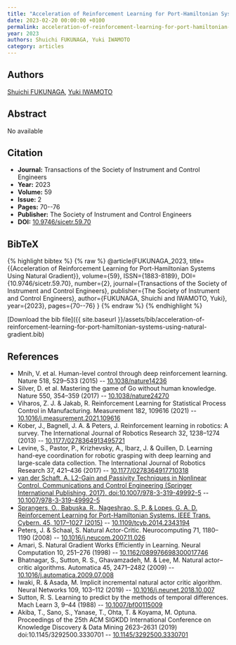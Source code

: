 ```yaml
---
title: "Acceleration of Reinforcement Learning for Port-Hamiltonian Systems Using Natural Gradient"
date: 2023-02-20 00:00:00 +0100
permalink: acceleration-of-reinforcement-learning-for-port-hamiltonian-systems-using-natural-gradient
year: 2023
authors: Shuichi FUKUNAGA, Yuki IWAMOTO
category: articles
---
```

 
## Authors
[Shuichi FUKUNAGA](authors/shuichi-fukunaga), [Yuki IWAMOTO](authors/yuki-iwamoto)
 
## Abstract
No  available
 
## Citation
- **Journal:** Transactions of the Society of Instrument and Control Engineers
- **Year:** 2023
- **Volume:** 59
- **Issue:** 2
- **Pages:** 70--76
- **Publisher:** The Society of Instrument and Control Engineers
- **DOI:** [10.9746/sicetr.59.70](https://doi.org/10.9746/sicetr.59.70)
 
## BibTeX
{% highlight bibtex %}
{% raw %}
@article{FUKUNAGA_2023,
  title={{Acceleration of Reinforcement Learning for Port-Hamiltonian Systems Using Natural Gradient}},
  volume={59},
  ISSN={1883-8189},
  DOI={10.9746/sicetr.59.70},
  number={2},
  journal={Transactions of the Society of Instrument and Control Engineers},
  publisher={The Society of Instrument and Control Engineers},
  author={FUKUNAGA, Shuichi and IWAMOTO, Yuki},
  year={2023},
  pages={70--76}
}
{% endraw %}
{% endhighlight %}
 
[Download the bib file]({{ site.baseurl }}/assets/bib/acceleration-of-reinforcement-learning-for-port-hamiltonian-systems-using-natural-gradient.bib)
 
## References
- Mnih, V. et al. Human-level control through deep reinforcement learning. Nature 518, 529–533 (2015) -- [10.1038/nature14236](https://doi.org/10.1038/nature14236)
- Silver, D. et al. Mastering the game of Go without human knowledge. Nature 550, 354–359 (2017) -- [10.1038/nature24270](https://doi.org/10.1038/nature24270)
- Viharos, Z. J. & Jakab, R. Reinforcement Learning for Statistical Process Control in Manufacturing. Measurement 182, 109616 (2021) -- [10.1016/j.measurement.2021.109616](https://doi.org/10.1016/j.measurement.2021.109616)
- Kober, J., Bagnell, J. A. & Peters, J. Reinforcement learning in robotics: A survey. The International Journal of Robotics Research 32, 1238–1274 (2013) -- [10.1177/0278364913495721](https://doi.org/10.1177/0278364913495721)
- Levine, S., Pastor, P., Krizhevsky, A., Ibarz, J. & Quillen, D. Learning hand-eye coordination for robotic grasping with deep learning and large-scale data collection. The International Journal of Robotics Research 37, 421–436 (2017) -- [10.1177/0278364917710318](https://doi.org/10.1177/0278364917710318)
- [van der Schaft, A. L2-Gain and Passivity Techniques in Nonlinear Control. Communications and Control Engineering (Springer International Publishing, 2017). doi:10.1007/978-3-319-49992-5](l2-gain-and-passivity-techniques-in-nonlinear-control) -- [10.1007/978-3-319-49992-5](https://doi.org/10.1007/978-3-319-49992-5)
- [Sprangers, O., Babuska, R., Nageshrao, S. P. & Lopes, G. A. D. Reinforcement Learning for Port-Hamiltonian Systems. IEEE Trans. Cybern. 45, 1017–1027 (2015)](reinforcement-learning-for-port-hamiltonian-systems) -- [10.1109/tcyb.2014.2343194](https://doi.org/10.1109/tcyb.2014.2343194)
- Peters, J. & Schaal, S. Natural Actor-Critic. Neurocomputing 71, 1180–1190 (2008) -- [10.1016/j.neucom.2007.11.026](https://doi.org/10.1016/j.neucom.2007.11.026)
- Amari, S. Natural Gradient Works Efficiently in Learning. Neural Computation 10, 251–276 (1998) -- [10.1162/089976698300017746](https://doi.org/10.1162/089976698300017746)
- Bhatnagar, S., Sutton, R. S., Ghavamzadeh, M. & Lee, M. Natural actor–critic algorithms. Automatica 45, 2471–2482 (2009) -- [10.1016/j.automatica.2009.07.008](https://doi.org/10.1016/j.automatica.2009.07.008)
- Iwaki, R. & Asada, M. Implicit incremental natural actor critic algorithm. Neural Networks 109, 103–112 (2019) -- [10.1016/j.neunet.2018.10.007](https://doi.org/10.1016/j.neunet.2018.10.007)
- Sutton, R. S. Learning to predict by the methods of temporal differences. Mach Learn 3, 9–44 (1988) -- [10.1007/bf00115009](https://doi.org/10.1007/bf00115009)
- Akiba, T., Sano, S., Yanase, T., Ohta, T. & Koyama, M. Optuna. Proceedings of the 25th ACM SIGKDD International Conference on Knowledge Discovery &amp; Data Mining 2623–2631 (2019) doi:10.1145/3292500.3330701 -- [10.1145/3292500.3330701](https://doi.org/10.1145/3292500.3330701)

